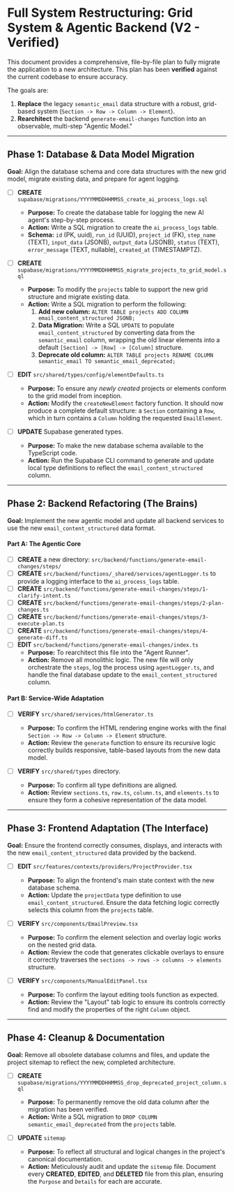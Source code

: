 # Full System Restructuring: Grid System & Agentic Backend (V2 - Verified)

This document provides a comprehensive, file-by-file plan to fully migrate the application to a new architecture. This plan has been **verified** against the current codebase to ensure accuracy.

The goals are:
1.  **Replace** the legacy `semantic_email` data structure with a robust, grid-based system (`Section -> Row -> Column -> Element`).
2.  **Rearchitect** the backend `generate-email-changes` function into an observable, multi-step "Agentic Model."

---

## Phase 1: Database & Data Model Migration

**Goal:** Align the database schema and core data structures with the new grid model, migrate existing data, and prepare for agent logging.

-   [ ] **CREATE** `supabase/migrations/YYYYMMDDHHMMSS_create_ai_process_logs.sql`
    -   **Purpose:** To create the database table for logging the new AI agent's step-by-step process.
    -   **Action:** Write a SQL migration to create the `ai_process_logs` table.
    -   **Schema:** `id` (PK, uuid), `run_id` (UUID), `project_id` (FK), `step_name` (TEXT), `input_data` (JSONB), `output_data` (JSONB), `status` (TEXT), `error_message` (TEXT, nullable), `created_at` (TIMESTAMPTZ).

-   [ ] **CREATE** `supabase/migrations/YYYYMMDDHHMMSS_migrate_projects_to_grid_model.sql`
    -   **Purpose:** To modify the `projects` table to support the new grid structure and migrate existing data.
    -   **Action:** Write a SQL migration to perform the following:
        1.  **Add new column:** `ALTER TABLE projects ADD COLUMN email_content_structured JSONB;`
        2.  **Data Migration:** Write a SQL `UPDATE` to populate `email_content_structured` by converting data from the `semantic_email` column, wrapping the old linear elements into a default `[Section] -> [Row] -> [Column]` structure.
        3.  **Deprecate old column:** `ALTER TABLE projects RENAME COLUMN semantic_email TO semantic_email_deprecated;`

-   [ ] **EDIT** `src/shared/types/config/elementDefaults.ts`
    -   **Purpose:** To ensure any *newly created* projects or elements conform to the grid model from inception.
    -   **Action:** Modify the `createNewElement` factory function. It should now produce a complete default structure: a `Section` containing a `Row`, which in turn contains a `Column` holding the requested `EmailElement`.

-   [ ] **UPDATE** Supabase generated types.
    -   **Purpose:** To make the new database schema available to the TypeScript code.
    -   **Action:** Run the Supabase CLI command to generate and update local type definitions to reflect the `email_content_structured` column.

---

## Phase 2: Backend Refactoring (The Brains)

**Goal:** Implement the new agentic model and update all backend services to use the new `email_content_structured` data format.

#### Part A: The Agentic Core

-   [ ] **CREATE** a new directory: `src/backend/functions/generate-email-changes/steps/`
-   [ ] **CREATE** `src/backend/functions/_shared/services/agentLogger.ts` to provide a logging interface to the `ai_process_logs` table.
-   [ ] **CREATE** `src/backend/functions/generate-email-changes/steps/1-clarify-intent.ts`
-   [ ] **CREATE** `src/backend/functions/generate-email-changes/steps/2-plan-changes.ts`
-   [ ] **CREATE** `src/backend/functions/generate-email-changes/steps/3-execute-plan.ts`
-   [ ] **CREATE** `src/backend/functions/generate-email-changes/steps/4-generate-diff.ts`
-   [ ] **EDIT** `src/backend/functions/generate-email-changes/index.ts`
    -   **Purpose:** To rearchitect this file into the "Agent Runner".
    -   **Action:** Remove all monolithic logic. The new file will only orchestrate the `steps`, log the process using `agentLogger.ts`, and handle the final database update to the `email_content_structured` column.

#### Part B: Service-Wide Adaptation

-   [ ] **VERIFY** `src/shared/services/htmlGenerator.ts`
    -   **Purpose:** To confirm the HTML rendering engine works with the final `Section -> Row -> Column -> Element` structure.
    -   **Action:** Review the `generate` function to ensure its recursive logic correctly builds responsive, table-based layouts from the new data model.

-   [ ] **VERIFY** `src/shared/types` directory.
    -   **Purpose:** To confirm all type definitions are aligned.
    -   **Action:** Review `sections.ts`, `row.ts`, `column.ts`, and `elements.ts` to ensure they form a cohesive representation of the data model.

---

## Phase 3: Frontend Adaptation (The Interface)

**Goal:** Ensure the frontend correctly consumes, displays, and interacts with the new `email_content_structured` data provided by the backend.

-   [ ] **EDIT** `src/features/contexts/providers/ProjectProvider.tsx`
    -   **Purpose:** To align the frontend's main state context with the new database schema.
    -   **Action:** Update the `projectData` type definition to use `email_content_structured`. Ensure the data fetching logic correctly selects this column from the `projects` table.

-   [ ] **VERIFY** `src/components/EmailPreview.tsx`
    -   **Purpose:** To confirm the element selection and overlay logic works on the nested grid data.
    -   **Action:** Review the code that generates clickable overlays to ensure it correctly traverses the `sections -> rows -> columns -> elements` structure.

-   [ ] **VERIFY** `src/components/ManualEditPanel.tsx`
    -   **Purpose:** To confirm the layout editing tools function as expected.
    -   **Action:** Review the "Layout" tab logic to ensure its controls correctly find and modify the properties of the right `Column` object.

---

## Phase 4: Cleanup & Documentation

**Goal:** Remove all obsolete database columns and files, and update the project sitemap to reflect the new, completed architecture.

-   [ ] **CREATE** `supabase/migrations/YYYYMMDDHHMMSS_drop_deprecated_project_column.sql`
    -   **Purpose:** To permanently remove the old data column after the migration has been verified.
    -   **Action:** Write a SQL migration to `DROP COLUMN semantic_email_deprecated` from the `projects` table.

-   [ ] **UPDATE** `sitemap`
    -   **Purpose:** To reflect all structural and logical changes in the project's canonical documentation.
    -   **Action:** Meticulously audit and update the `sitemap` file. Document every **CREATED**, **EDITED**, and **DELETED** file from this plan, ensuring the `Purpose` and `Details` for each are accurate. 